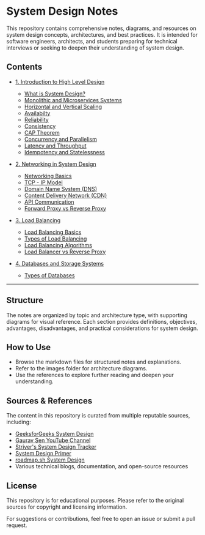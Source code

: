 # System Design Notes

This repository contains comprehensive notes, diagrams, and resources on system design concepts, architectures, and best practices. It is intended for software engineers, architects, and students preparing for technical interviews or seeking to deepen their understanding of system design.

## Contents

- [1. Introduction to High Level Design](Introduction/)
  - [What is System Design?](Introduction/1.%20What%20is%20System%20Design.md)
  - [Monolithic and Microservices Systems](Introduction/2.%20Monolithic%20and%20Microservices%20Systems.md)
  - [Horizontal and Vertical Scaling](Introduction/3.%20Scalability.md)
  - [Availabilty](Introduction/4.%20Availability.md)
  - [Reliability](Introduction/5.%20Reliability.md)
  - [Consistency](Introduction/6.%20Consistency.md)
  - [CAP Theorem](Introduction/7.%20CAP%20Theorem.md)
  - [Concurrency and Parallelism](Introduction/8.%20Concurrency%20and%20Parallelism.md)
  - [Latency and Throughput](Introduction/9.%20Latency%20vs%20Throughput.md)
  - [Idempotency and Statelessness](Introduction/10.%20Idempotency%20and%20Statelessness.md)

- [2. Networking in System Design](Networking/)
  - [Networking Basics](Networking/1.%20Networking%20Basics.md)
  - [TCP - IP Model](Networking/2.%20TCP-IP%20Model.md)
  - [Domain Name System (DNS)](Networking/3.%20Domain%20Name%20System.md)
  - [Content Delivery Network (CDN)](Networking/4.%20Content%20Delivery%20Network.md)
  - [API Communication](Networking/5.%20API%20Communication.md)
  - [Forward Proxy vs Reverse Proxy](Networking/6.%20Proxy%20and%20Reverse%20Proxy.md) 

- [3. Load Balancing](Load%20Balancing/)
  - [Load Balancing Basics](Load%20Balancing/Load%20Balancing.md)
  - [Types of Load Balancing](Load%20Balancing/Types%20of%20Load%20Balancing.md)
  - [Load Balancing Algorithms](Load%20Balancing/Load%20Balancing%20Algorithms.md)
  - [Load Balancer vs Reverse Proxy](Load%20Balancing/Load%20Balancer%20vs%20Reverse%20Proxy.md)

- [4. Databases and Storage Systems](Databases/)
  - [Types of Databases](Databases/1.%20Database%20Types.md)
  
---

## Structure

The notes are organized by topic and architecture type, with supporting diagrams for visual reference. Each section provides definitions, objectives, advantages, disadvantages, and practical considerations for system design.

## How to Use

- Browse the markdown files for structured notes and explanations.
- Refer to the images folder for architecture diagrams.
- Use the references to explore further reading and deepen your understanding.

## Sources & References

The content in this repository is curated from multiple reputable sources, including:

- [GeeksforGeeks System Design](https://www.geeksforgeeks.org/system-design-tutorial/)
- [Gaurav Sen YouTube Channel](https://www.youtube.com/@GauravSen)
- [Striver's System Design Tracker](https://takeuforward.org/system-design/complete-system-design-roadmap-with-videos-for-sdes)
- [System Design Primer](https://github.com/donnemartin/system-design-primer)
- [roadmap.sh System Design](https://roadmap.sh/system-design)
- Various technical blogs, documentation, and open-source resources


## License

This repository is for educational purposes. Please refer to the original sources for copyright and licensing information.

For suggestions or contributions, feel free to open an issue or submit a pull request.